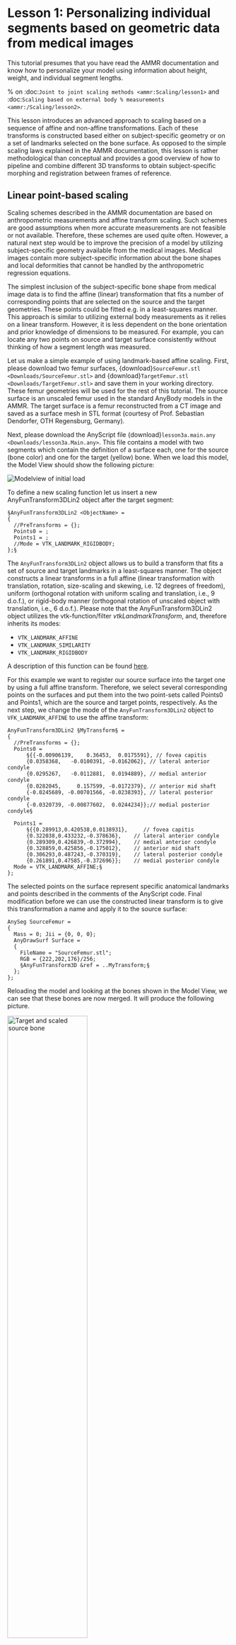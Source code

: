 # Lesson 1: Personalizing individual segments based on geometric data from medical images

This tutorial presumes that you have read the AMMR documentation and know
how to personalize your model using information about height, weight, and
individual segment lengths.

% on :doc:`Joint to joint scaling methods <ammr:Scaling/lesson1>` and :doc:`Scaling based on external body
% measurements <ammr:/Scaling/lesson2>`.

This lesson introduces an advanced approach to scaling based on a sequence of
affine and non-affine transformations. Each of these transforms is constructed
based either on subject-specific geometry or on a set of landmarks selected on
the bone surface. As opposed to the simple scaling laws explained in the AMMR
documentation, this lesson is rather methodological than conceptual and provides
a good overview of how to pipeline and combine different 3D transforms to obtain
subject-specific morphing and registration between frames of reference.

## Linear point-based scaling

Scaling schemes described in the AMMR documentation are based on
anthropometric measurements and affine transform scaling. Such schemes
are good assumptions when more accurate measurements are not feasible or not
available. Therefore, these schemes are used quite often. However, a
natural next step would be to improve the precision of a model by
utilizing subject-specific geometry available from the medical images. Medical images
contain more subject-specific information about the bone shapes and local
deformities that cannot be handled by the anthropometric regression
equations.

The simplest inclusion of the subject-specific bone shape from medical
image data is to find the affine (linear) transformation that fits a
number of corresponding points that are selected on the source and the
target geometries. These points could be fitted e.g. in a least-squares
manner. This approach is similar to utilizing external body measurements
as it relies on a linear transform. However, it is less dependent on the
bone orientation and prior knowledge of dimensions to be measured. For
example, you can locate any two points on source and target surface
consistently without thinking of how a segment length was measured.

Let us make a simple example of using landmark-based affine scaling.
First, please download two femur surfaces,
{download}`SourceFemur.stl <Downloads/SourceFemur.stl>` and
{download}`TargetFemur.stl <Downloads/TargetFemur.stl>` and save them in your
working directory. These femur geometries will be used for the rest of
this tutorial. The source surface is an unscaled femur used in the
standard AnyBody models in the AMMR. The target surface is a femur
reconstructed from a CT image and saved as a surface mesh in STL format
(courtesy of Prof. Sebastian Dendorfer, OTH Regensburg,
Germany).

Next, please download the AnyScript file
{download}`lesson3a.main.any <Downloads/lesson3a.Main.any>`. This file contains
a model with two segments which contain the definition of a surface
each, one for the source (bone color) and one for the target (yellow) bone. When we load this
model, the Model View should show the following picture:


![Modelview of initial load](_static/lesson3/image1.png)

To define a new scaling function let us insert a new AnyFunTransform3DLin2
object after the target segment:

```AnyScriptDoc
§AnyFunTransform3DLin2 <ObjectName> =
{
  //PreTransforms = {};
  Points0 = ;
  Points1 = ;
  //Mode = VTK_LANDMARK_RIGIDBODY;
};§
```

The `AnyFunTransform3DLin2` object allows us to build a transform that
fits a set of source and target landmarks in a least-squares manner.
The object constructs a linear transforms in a full
affine (linear transformation with translation, rotation, size-scaling
and skewing, i.e. 12 degrees of freedom), uniform (orthogonal rotation
with uniform scaling and translation, i.e., 9 d.o.f.), or rigid-body
manner (orthogonal rotation of unscaled object with translation, i.e., 6
d.o.f.). Please note that the AnyFunTransform3DLin2 object utilizes the
vtk-function/filter *vtkLandmarkTransform*, and, therefore inherits its
modes:

- `VTK_LANDMARK_AFFINE`
- `VTK_LANDMARK_SIMILARITY`
- `VTK_LANDMARK_RIGIDBODY`

A description of this function can be found
[here](https://vtk.org/doc/release/7.1/html/classvtkLandmarkTransform.html).

For this example we want to register our source surface into the target one by using a
full affine transform. Therefore, we select several corresponding points
on the surfaces and put them into the two point-sets called Points0 and
Points1, which are the source and target points, respectively. As the next
step, we change the mode of the `AnyFunTransform3DLin2` object to
`VFK_LANDMARK_AFFINE` to use the affine transform:

```AnyScriptDoc
AnyFunTransform3DLin2 §MyTransform§ =
{
  //PreTransforms = {};
  Points0 =
      §{{-0.00906139,    0.36453,  0.0175591}, // fovea capitis
      {0.0358368,   -0.0100391, -0.0162062}, // lateral anterior condyle
      {0.0295267,   -0.0112881,  0.0194889}, // medial anterior condyle
      {0.0282045,     0.157599, -0.0172379}, // anterior mid shaft
      {-0.0245689, -0.00701566, -0.0238393}, // lateral posterior condyle
      {-0.0320739, -0.00877602,  0.0244234}};// medial posterior condyle§

  Points1 =
      §{{0.289913,0.420538,0.0138931},     // fovea capitis
      {0.322038,0.433232,-0.378636},    // lateral anterior condyle
      {0.289309,0.426839,-0.372994},    // medial anterior condyle
      {0.328859,0.425856,-0.175012},    // anterior mid shaft
      {0.306293,0.487243,-0.370319},    // lateral posterior condyle
      {0.261891,0.47585,-0.372696}};    // medial posterior condyle
  Mode = VTK_LANDMARK_AFFINE;§
};
```

The selected points on the surface represent specific anatomical
landmarks and points described in the comments of the AnyScript code.
Final modification before we can use the constructed linear transform is
to give this transformation a name and apply it to the source surface:

```AnyScriptDoc
AnySeg SourceFemur =
{
  Mass = 0; Jii = {0, 0, 0};
  AnyDrawSurf Surface =
  {
    FileName = "SourceFemur.stl";
    RGB = {222,202,176}/256;
    §AnyFunTransform3D &ref = ..MyTransform;§
  };
};
```

Reloading the model and looking at the bones shown in the Model View, we
can see that these bones are now merged. It will produce the following picture.

<img src="_static/lesson3/image2.png" alt="Target and scaled source bone" width="60%">


The source bone is now transformed, i.e., translated, scaled and
skewed to match the target bone. To clearly view the difference between
the transformed and the original source surface, let us add a new
`AnyFunTransform3DLin2` called MyTransform2 to the model that we place
after MyTransform. The intention is to construct a reverse rigid-body
registration transform between target and source surface. Please note,
the roles of the source points Points0 and target points Points1 are swapped,
and the transformation mode is set to `VTK_LANDMARK_RIGIDBODY`.

Additionally to that, a combination transform, containing the forward affine
and back registration transforms, is added:

```AnyScriptDoc
§AnyFunTransform3DLin2 MyTransform2 = {
  Points0 = .MyTransform.Points1;
  Points1 = .MyTransform.Points0;
  Mode = VTK_LANDMARK_RIGIDBODY;
};
AnyFunTransform3DIdentity MyTransform3 =
{
  PreTransforms = {&.MyTransform,&.MyTransform2};
};§
```

Finally, let us look at the effect of the constructed transform. We
comment the transform used in the visualization of the source surface
and create another surface that will show the combined transformation
that we just constructed:

```AnyScriptDoc
AnySeg SourceFemur =
{
  Mass = 0; Jii = {0, 0, 0};
  AnyDrawSurf Surface =
  {
    FileName = "SourceFemur.stl";
    RGB = {222,202,176}/256;
    §//AnyFunTransform3D &ref = ..MyTransform;§
  };
  §AnyDrawSurf SurfaceMorphed =
  {
    FileName = "SourceFemur.stl";
    AnyFunTransform3D &ref = ..MyTransform3;
  };§
};
```

<img src="_static/lesson3/image3.png" alt="Original and scaled source bone" width="60%">


Looking at the Model View, we can see that the femur is now scaled. It
became longer and now aligns with the original source femur position.
From the previous picture, we also know that geometry is matching the
target quite well too (and if you want to convince yourself, you can superimpose the
target geometry using the MyTransform2 reverse registration transformation
in the visualization of the target surface).

With this example, we have shown how to morph the source into the target
with a full affine scaling and subsequently applying a reverse
registration to move the morphed geometry back.

Notice that it is possible to reverse the combination, i.e., to apply
the registration step first and then the scaling/morphing step. For
instance, make a transformation similar to MyTransform, but insert
MyTransform2 as pre-transformation. In this tutorial lesson, we shall
however stay with the concept we presented so far.

If the morphing accuracy is sufficient for your task you can proceed
with your modeling and stop at this step. However, for the purpose of
this tutorial, the desired accuracy has not been reached - some local
features still do not match the target features, e.g. the lesser and the
greater trochanter. The following steps explain how to capture more
details and improve morphing for even better match.

## Incorporating landmark-based nonlinearities into the scaling function

The next level of detail can be achieved by introducing local nonlinear deformations
by means of the `AnyFunTransform3DRBF` class. This class represents a nonlinear
interpolation/extrapolation transformation, which is based on the Radial Basis Functions (RBF)
method and uses landmarks selected on source and target surfaces. Detailed behaviour
of this transform is described in an {doc}`appendix tutorial <lesson3_appendix>`.
However, the focus of this tutorial is to demonstrate available pipelines of transforms. For
simplicity, we use a preselected set of femoral landmarks and RBF settings.

We start with the model from the previous steps to introduce the landmark-based
nonlinear scaling. Several tranformations will build up into a pipeline, where
pre-transforms will be used to inherit obtained accuracy throughout different steps.
You can find the complete model here: {download}`lesson3b.Main.any <Downloads/lesson3b.Main.any>`.
The following tutorial shows how to add an RBF transform with the recommended settings
into the previously created model.

First of all, let us configure the visualization of the transformation.
Now that we know how to compare source and scaled geometries as well as
reverse registration, we can switch off the registration step.

```AnyScriptDoc
AnyFunTransform3DIdentity MyTransform3 =
{
  PreTransforms = {&.MyTransform§/*,&.MyTransform2*/§};
};
```

This will return our morphed geometry back to the target bone location
and we can observe the improvements as we go. Let us now define an
RBF transformation and another `AnyDrawSurf` object that will show the
difference between the affine scaling and the new transformation
pipeline employing nonlinear RBF transformations. For a better contrast
of the different surfaces, we will also add some colors to the drawing
of the surfaces:

```AnyScriptDoc
AnySeg SourceFemur = 
{
  Mass = 0; Jii = {0, 0, 0};
...
  §AnyDrawSurf SurfaceMorphedRBF =
  {
    FileName = "SourceFemur.stl";
    AnyFunTransform3D &ref = ..MyRBFTransform;
    RGB={1,0,0};
  };§

...
...

  §AnyFunTransform3DRBF MyRBFTransform =
  {
    PreTransforms = {&.MyTransform};
    PolynomDegree = 1;
    RBFDef.Type = RBF_Triharmonic;

    Points0 = {
      {-0.00920594,  0.36459700,  0.0174376},  // fovea capitis
      { 0.03691960, -0.01011610, -0.0197803},  // anterior lateral condyle
      { 0.03001110, -0.00998133,  0.0186877},  // anterior medial condyle
      { 0.02009270,  0.34511400, -0.0387426},  // anterior greater trochanter point
      { 0.02783850,  0.18320400, -0.0217463},  // anterior shaft point
      {-0.02461770, -0.00623515, -0.0231383},  // posterior lateral condyle
      {-0.03211040, -0.00908290,  0.0246153},  // posterior medial condyle
      {-0.02643670,  0.35630800,  0.0014140},  // posterior head point
      { 0.01780310,  0.36194400,  0.0059740},  // anterior head point
      {-0.00197744,  0.38387300, -0.0031698},  // superior head point
      {-0.00316772,  0.34248600,  0.0114698},  // inferior head point
      {-0.02469710,  0.30335600, -0.0171113},  // medial lesser trochanter
      {-0.00969883,  0.34826800, -0.0462823},  // distal trochanteric fossa
      {-0.01959660,  0.36243100, -0.0441186},  // proximal posterior greater trochanter
      {-0.00084335,  0.32253400, -0.0641596},  // distal trochanteric fossa
      {-0.00431680,  0.35912600,  0.0036940}   // femoral COR
    };
    PointNames = {
      "Medial_Head_Point",
      "Anterior_LateralCondyle_Point",
      "Anterior_MedialCondyle_Point",
      "Anterior_GreaterTrochanter_Point",
      "Anterior_Shaft_Point",
      "Posterior_LateralCondyle_Point",
      "Posterior_MedialCondyle_Point",
      "Posterior_Head_Point",
      "Anterior_Head_Point",
      "Proximal_Head_Point",
      "Infeior_Head_Point",
      "Medial_LesserTrochanter_Point",
      "Distal_TrochantericFossa_Point",
      "Proximal_Posterior_GreaterTrochanter_Point",
      "Lateral_Lesser_Trochanter_Point",
      "Femoral_COR"
    };

    Points1 = {
      { 0.2900, 0.4205, 0.0139},
      { 0.3220, 0.4332,-0.3786},
      { 0.2893, 0.4268,-0.3730},
      { 0.3599, 0.4429,-0.0050},
      { 0.3289, 0.4259,-0.1750},
      { 0.3062, 0.4872,-0.3703},
      { 0.2619, 0.4759,-0.3727},
      { 0.2900, 0.4405, 0.0139},
      { 0.3200, 0.4095, 0.0134},
      { 0.3100, 0.4295, 0.0314},
      { 0.2983, 0.4196,-0.0066},
      { 0.3089, 0.4599,-0.0355},
      { 0.3349, 0.4579, 0.0050},
      { 0.3329, 0.4679, 0.0175},
      { 0.3519, 0.4599,-0.0355},
      { 0.3075, 0.4235, 0.0139}
    };
    BoundingBox =
    {
      Type = BB_Cartesian;
      ScaleXYZ = {2, 2, 2};
      DivisionFactorXYZ = 5*{1, 1, 1};
    };
    BoundingBoxOnOff = On;
  };§
}; // MyModel

```

```{image} _static/lesson3/image4.png
:width: 60%
```
<img src="_static/lesson3/image4.png" alt="Targe, linear, and RBF scaling" width="60%">


This code constructs a transform, which deforms the source geometry
into the target one using the thin-plate interpolation method and minimizes
the distance between the selected key points (landmarks). This can be used
when certain muscle attachment areas/points need to be scaled. Using this
allows us improving the model by making some local features more accurate
for the sensitive analyses. Please note that `MyTransform` object was
included as a pre-transform as a rough scaling preceding the nonlinear
RBF function, and it will be applied to the source entities, i.e. achieving
the result of the previous step. Target bone is color-coded with the yellow color,
initial linear scaling is grey, RBF-scaled bone is red. 


:::{tip}
mouse-over in the Model
View helps to see the name of the object.
:::

However, it is still possible to improve the fitting of the femur surfaces and, thus,
improve the accuracy of the model. Looking at the Model View you can notice that
the red and yellow surfaces are slightly different, e.g. at the femoral head region.
This is caused by the nature of the interpolation and a low number of control points.
The following section will describe how to utilize surface information for the
construction of an improved scaling law.

## Incorporating surface based nonlinearities into the scaling function

In this section, next improvement to the morphing is added by utilizing
surface information. The surfaces will be requested to be morphed into each
other, which will at the same time deform all related soft tissue attachment
points accordingly. The `AnyFunTransform3DSTL` class is used for this purpose.
This class constructs an RBF transformation similarly to the `AnyFunTransform3DRBF`
by using either 1) corresponding vertices on the STL surfaces or 2) seeding a number
of vertices on one surface and finding a matching closest point on the second.

:::{note}
For constructing a transformation using the vertices of STL surfaces, the surfaces
have to be topologically equivalent, i.e. the surfaces have the same number of
triangles and each neighbor and vertices represent the same features on both surfaces.
:::

For the latter option, we require an acceptable pre-registration
transform, e.g. the RBF transform that was described previously, in
order for the closest point search to make sense. Due to the implementation
specifics, most of the RBF recommendations apply to this class as well.
More details about how to create this kind of transforms are described in {doc}`appendix tutorial <lesson3_appendix>`. However, for this example, the
recommended settings mentioned before will be used again.

Let us repeat the step from the previous section by adding one more
surface to the visualization and another scaling step. You can download
the model with all modifications {download}`here <Downloads/lesson3c.Main.any>`:

```AnyScriptDoc
AnySeg SourceFemur = 
{
  Mass = 0; Jii = {0, 0, 0};
...
  §AnyDrawSurf SurfaceMorphedSTL =
  {
    FileName = "SourceFemur.stl";
    AnyFunTransform3D &ref = ..MySTLTransform;
    RGB={0,0,1};
  };§

...
...

  §AnyFunTransform3DSTL MySTLTransform =
  {
    PreTransforms = {&.MyRBFTransform};
    PolynomDegree = 1;
    RBFDef.Type = RBF_Triharmonic;
    AnyFixedRefFrame Input = {
      AnySurfSTL SourceSurf = {
        FileName = "SourceFemur.stl";
        ScaleXYZ = {1, 1, 1};
      };
      AnySurfSTL TargetSurf = {
        FileName = "TargetFemur.stl";
        ScaleXYZ = {1, 1, 1};
      };
    };

    SurfaceObjects0 = {&Input.SourceSurf};
    SurfaceObjects1 = {&Input.TargetSurf};
    //FileName0 = "SourceFemur.stl";    // such definition was used previously
    //FileName1 = "TargetFemur.stl";    // such definition was used previously
    NumPoints = 1000;
    BoundingBox.ScaleXYZ = {2, 2, 2};
    BoundingBox.DivisionFactorXYZ = {1, 1, 1};
    BoundingBoxOnOff = On;
  };§

}; // MyModel

```


<img src="_static/lesson3/image5.png" alt="Target, linear, and RBF, RBF-STL scaling" width="60%">

Please note again the transform from the previous section of this
tutorial was included as a pre-transform, which means we will start working with
the result of the previous step. Reloading the model, we can now see all steps
of scaling in one place and can switch them on and off. For example, let us try
to hide affine and RBF scaled femurs to see the final results:



<img src="_static/lesson3/image6.png" alt="RBF, RBF-STL scaling" width="60%">

If we just look at the yellow target surface and the blue STL-transformed
surface, we can see that the surfaces now match each other very well. That means
that now the subject-specificity will be taken into account in the inverse
dynamics simulation. The final model can be downloaded {download}`here <Downloads/lesson3d.Main.any>`.

```{toctree}
:hidden: true

 Lesson 1 appendix <lesson3_appendix>
```

Finally, the only thing left is to include this scaling function into an
actual model. {doc}`Lesson 2 <lesson4>` describes how this can be
done.